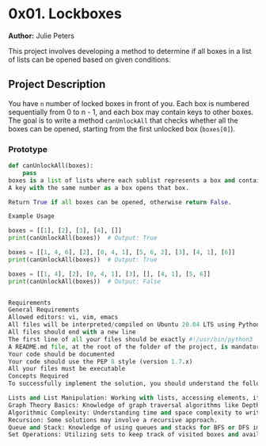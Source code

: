 # 0x01. Lockboxes

**Author:** Julie Peters

This project involves developing a method to determine if all boxes in a list of lists can be opened based on given conditions.

## Project Description

You have `n` number of locked boxes in front of you. Each box is numbered sequentially from 0 to n - 1, and each box may contain keys to other boxes. The goal is to write a method `canUnlockAll` that checks whether all the boxes can be opened, starting from the first unlocked box (`boxes[0]`).

### Prototype

```python
def canUnlockAll(boxes):
    pass
boxes is a list of lists where each sublist represents a box and contains keys to other boxes.
A key with the same number as a box opens that box.

Return True if all boxes can be opened, otherwise return False.

Example Usage

boxes = [[1], [2], [3], [4], []]
print(canUnlockAll(boxes))  # Output: True

boxes = [[1, 4, 6], [2], [0, 4, 1], [5, 6, 2], [3], [4, 1], [6]]
print(canUnlockAll(boxes))  # Output: True

boxes = [[1, 4], [2], [0, 4, 1], [3], [], [4, 1], [5, 6]]
print(canUnlockAll(boxes))  # Output: False


Requirements
General Requirements
Allowed editors: vi, vim, emacs
All files will be interpreted/compiled on Ubuntu 20.04 LTS using Python 3.4.3
All files should end with a new line
The first line of all your files should be exactly #!/usr/bin/python3
A README.md file, at the root of the folder of the project, is mandatory
Your code should be documented
Your code should use the PEP 8 style (version 1.7.x)
All your files must be executable
Concepts Required
To successfully implement the solution, you should understand the following concepts:

Lists and List Manipulation: Working with lists, accessing elements, iterating over lists, and modifying lists dynamically.
Graph Theory Basics: Knowledge of graph traversal algorithms like Depth-First Search (DFS) or Breadth-First Search (BFS) can be useful.
Algorithmic Complexity: Understanding time and space complexity to write efficient algorithms.
Recursion: Some solutions may involve a recursive approach.
Queue and Stack: Knowledge of using queues and stacks for BFS or DFS implementations.
Set Operations: Utilizing sets to keep track of visited boxes and available keys.

